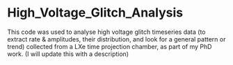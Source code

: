 # High_Voltage_Glitch_Analysis
This code was used to analyse high voltage glitch timeseries data (to extract rate & amplitudes, their distribution, and look for a general pattern or trend) collected from a LXe time projection chamber, as part of my PhD work.
(I will update this with a description)
